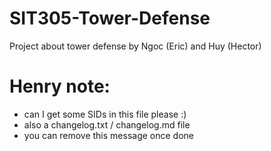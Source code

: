 # SIT305-Tower-Defense
Project about tower defense by Ngoc (Eric) and Huy (Hector)

# Henry note:
- can I get some SIDs in this file please :)
- also a changelog.txt / changelog.md file
- you can remove this message once done

